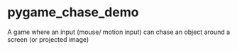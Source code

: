 # pygame_chase_demo
A game where an input (mouse/ motion input) can chase an object around a screen (or projected image)
